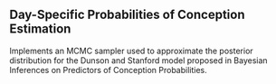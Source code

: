 ## Day-Specific Probabilities of Conception Estimation ##


Implements an MCMC sampler used to approximate the posterior distribution for
the Dunson and Stanford model proposed in Bayesian Inferences on Predictors of
Conception Probabilities.
